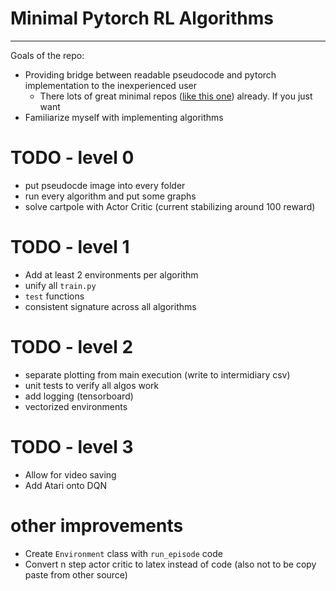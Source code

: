 # Minimal Pytorch RL Algorithms

----

Goals of the repo:
- Providing bridge between readable pseudocode and pytorch implementation to the inexperienced user
  - There lots of great minimal repos ([like this one](https://github.com/seungeunrho/minimalRL)) already. If you just want
- Familiarize myself with implementing algorithms

# TODO - level 0

- put pseudocde image into every folder
- run every algorithm and put some graphs
- solve cartpole with Actor Critic (current stabilizing around 100 reward)

# TODO - level 1
- Add at least 2 environments per algorithm
- unify all `train.py`
- `test` functions
- consistent signature across all algorithms

# TODO - level 2
- separate plotting from main execution (write to intermidiary csv)
- unit tests to verify all algos work
- add logging (tensorboard)
- vectorized environments

# TODO - level 3
- Allow for video saving
- Add Atari onto DQN



# other improvements
- Create `Environment` class with `run_episode` code
- Convert n step actor critic to latex instead of code (also not to be copy paste from other source)
